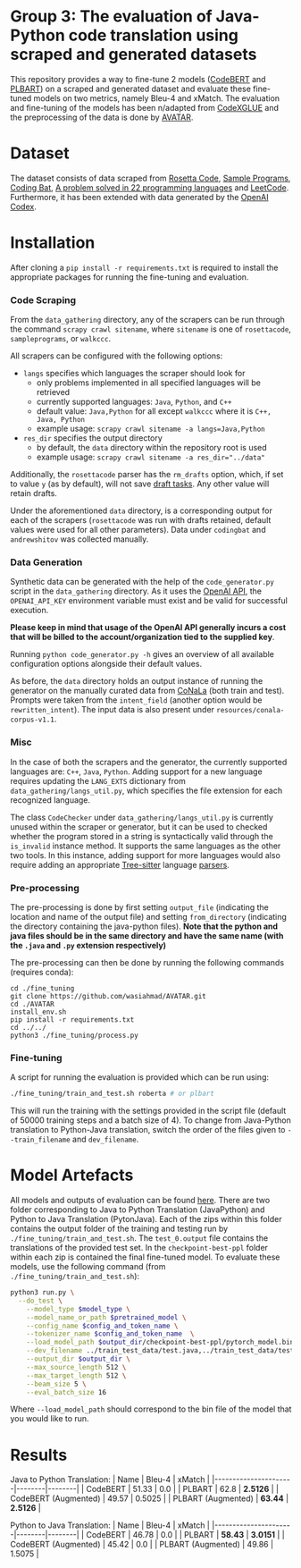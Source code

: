 # Group 3: The evaluation of Java-Python code translation using scraped and generated datasets

This repository provides a way to fine-tune 2 models ([CodeBERT](https://github.com/microsoft/CodeBERT) and [PLBART](https://github.com/wasiahmad/PLBART)) on a scraped and generated dataset and evaluate these fine-tuned models on two metrics, namely Bleu-4 and xMatch. 
The evaluation and fine-tuning of the models has been n/adapted from [CodeXGLUE](https://github.com/microsoft/CodeXGLUE) and the preprocessing of the data is done by [AVATAR](https://github.com/wasiahmad/AVATAR).


# Dataset

The dataset consists of data scraped from [Rosetta Code](https://rosettacode.org/wiki/Rosetta_Code), [Sample Programs](https://sampleprograms.io/languages/), [Coding Bat](https://codingbat.com/), [A problem solved in 22 programming languages](https://andrewshitov.com/2020/12/07/a-problem-solved-in-22-programming-languages/) and [LeetCode](https://walkccc.me/LeetCode/).
Furthermore, it has been extended with data generated by the [OpenAI Codex](https://openai.com/blog/openai-codex/).


# Installation

After cloning a `pip install -r requirements.txt` is required to install the appropriate packages for running the fine-tuning and evaluation.


### Code Scraping

From the `data_gathering` directory, any of the scrapers can be run through the command `scrapy crawl sitename`, where `sitename` is one of `rosettacode`, `sampleprograms`, or `walkccc`.

All scrapers can be configured with the following options:
- `langs` specifies which languages the scraper should look for
  - only problems implemented in all specified languages will be retrieved
  - currently supported languages: `Java`, `Python`, and `C++`
  - default value: `Java,Python` for all except `walkccc` where it is `C++, Java, Python`
  - example usage: `scrapy crawl sitename -a langs=Java,Python`
- `res_dir` specifies the output directory
  - by default, the `data` directory within the repository root is used
  - example usage: `scrapy crawl sitename -a res_dir="../data"`

Additionally, the `rosettacode` parser has the `rm_drafts` option, which, if set to value `y` (as by default), will not save [draft tasks](https://rosettacode.org/wiki/Category:Draft_Programming_Tasks). Any other value will retain drafts.

Under the aforementioned `data` directory, is a corresponding output for each of the scrapers (`rosettacode` was run with drafts retained, default values were used for all other parameters). Data under `codingbat` and `andrewshitov` was collected manually.


### Data Generation

Synthetic data can be generated with the help of the `code_generator.py` script in the `data_gathering` directory. As it uses the [OpenAI API](https://openai.com/api/), the `OPENAI_API_KEY` environment variable must exist and be valid for successful execution.

**Please keep in mind that usage of the OpenAI API generally incurs a cost that will be billed to the account/organization tied to the supplied key**.

Running `python code_generator.py -h` gives an overview of all available configuration options alongside their default values.

As before, the `data` directory holds an output instance of running the generator on the manually curated data from [CoNaLa](https://conala-corpus.github.io/) (both train and test). Prompts were taken from the `intent_field` (another option would be `rewritten_intent`). The input data is also present under `resources/conala-corpus-v1.1`.


### Misc

In the case of both the scrapers and the generator, the currently supported languages are: `C++`, `Java`, `Python`. Adding support for a new language requires updating the `LANG_EXTS` dictionary from `data_gathering/langs_util.py`, which specifies the file extension for each recognized language.

The class `CodeChecker` under `data_gathering/langs_util.py` is currently unused within the scraper or generator, but it can be used to checked whether the program stored in a string is syntactically valid through the `is_invalid` instance method. It supports the same languages as the other two tools. In this instance, adding support for more languages would also require adding an appropriate [Tree-sitter](https://tree-sitter.github.io/tree-sitter/) language [parsers](https://tree-sitter.github.io/tree-sitter/#available-parsers).


### Pre-processing

The pre-processing is done by first setting `output_file` (indicating the location and name of the output file) and setting `from_directory` (indicating the directory containing the java-python files).
**Note that the python and java files should be in the same directory and have the same name (with the `.java` and `.py` extension respectively)**

The pre-processing can then be done by running the following commands (requires conda):
```shell
cd ./fine_tuning
git clone https://github.com/wasiahmad/AVATAR.git
cd ./AVATAR
install_env.sh
pip install -r requirements.txt
cd ../../
python3 ./fine_tuning/process.py
```

### Fine-tuning

A script for running the evaluation is provided which can be run using:
```bash
./fine_tuning/train_and_test.sh roberta # or plbart
```
This will run the training with the settings provided in the script file (default of 50000 training steps and a batch size of 4). To change from Java-Python translation to Python-Java translation, switch the order of the files given to `--train_filename` and `dev_filename`.

# Model Artefacts

All models and outputs of evaluation can be found [here](https://drive.google.com/file/d/1hMEBrahXkBQ6mhLK4YXjwM0MIvajrXVb/view?usp=sharing). There are two folder corresponding to Java to Python Translation (JavaPython) and Python to Java Translation (PytonJava). Each of the zips within this folder contains the output folder of the training and testing run by `./fine_tuning/train_and_test.sh`. The `test_0.output` file contains the translations of the provided test set. In the `checkpoint-best-ppl` folder within each zip is contained the final fine-tuned model. To evaluate these models, use the following command (from `./fine_tuning/train_and_test.sh`):
```bash
python3 run.py \
  --do_test \
	--model_type $model_type \
	--model_name_or_path $pretrained_model \
	--config_name $config_and_token_name \
	--tokenizer_name $config_and_token_name  \
	--load_model_path $output_dir/checkpoint-best-ppl/pytorch_model.bin \
	--dev_filename ../train_test_data/test.java,../train_test_data/test.py \
	--output_dir $output_dir \
	--max_source_length 512 \
	--max_target_length 512 \
	--beam_size 5 \
	--eval_batch_size 16
```
Where `--load_model_path` should correspond to the bin file of the model that you would like to run.


# Results

Java to Python Translation:
| Name                 | Bleu-4 | xMatch |
|----------------------|--------|--------|
| CodeBERT             | 51.33  | 0.0    |
| PLBART               | 62.8   | **2.5126** |
| CodeBERT (Augmented) | 49.57  | 0.5025 |
| PLBART (Augmented)   | **63.44**  | **2.5126** |

Python to Java Translation:
| Name                 | Bleu-4 | xMatch |
|----------------------|--------|--------|
| CodeBERT             | 46.78  | 0.0    |
| PLBART               | **58.43**  | **3.0151** |
| CodeBERT (Augmented) | 45.42  | 0.0    |
| PLBART (Augmented)   | 49.86  | 1.5075 |
